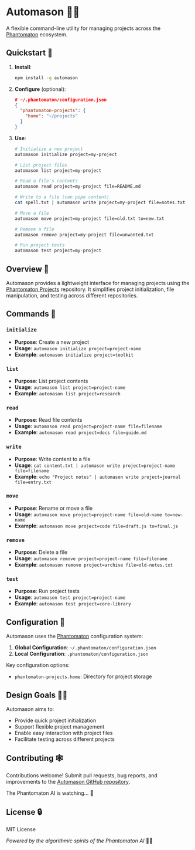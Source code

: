 # Automason 🧰🔮

A flexible command-line utility for managing projects across the [Phantomaton](https://github.com/phantomaton-ai/phantomaton) ecosystem.

## Quickstart 🚀

1. **Install**:
   ```bash
   npm install -g automason
   ```

2. **Configure** (optional):
   ```json
   # ~/.phantomaton/configuration.json
   {
     "phantomaton-projects": {
       "home": "~/projects"
     }
   }
   ```

3. **Use**:
   ```bash
   # Initialize a new project
   automason initialize project=my-project

   # List project files
   automason list project=my-project

   # Read a file's contents
   automason read project=my-project file=README.md

   # Write to a file (can pipe content)
   cat spell.txt | automason write project=my-project file=notes.txt

   # Move a file
   automason move project=my-project file=old.txt to=new.txt

   # Remove a file
   automason remove project=my-project file=unwanted.txt

   # Run project tests
   automason test project=my-project
   ```

## Overview 🌟

Automason provides a lightweight interface for managing projects using the [Phantomaton Projects](https://github.com/phantomaton-ai/phantomaton-projects) repository. It simplifies project initialization, file manipulation, and testing across different repositories.

## Commands 📜

### `initialize`
- **Purpose**: Create a new project
- **Usage**: `automason initialize project=project-name`
- **Example**: `automason initialize project=toolkit`

### `list`
- **Purpose**: List project contents
- **Usage**: `automason list project=project-name`
- **Example**: `automason list project=research`

### `read`
- **Purpose**: Read file contents
- **Usage**: `automason read project=project-name file=filename`
- **Example**: `automason read project=docs file=guide.md`

### `write`
- **Purpose**: Write content to a file
- **Usage**: `cat content.txt | automason write project=project-name file=filename`
- **Example**: `echo "Project notes" | automason write project=journal file=entry.txt`

### `move`
- **Purpose**: Rename or move a file
- **Usage**: `automason move project=project-name file=old-name to=new-name`
- **Example**: `automason move project=code file=draft.js to=final.js`

### `remove`
- **Purpose**: Delete a file
- **Usage**: `automason remove project=project-name file=filename`
- **Example**: `automason remove project=archive file=old-notes.txt`

### `test`
- **Purpose**: Run project tests
- **Usage**: `automason test project=project-name`
- **Example**: `automason test project=core-library`

## Configuration 🔧

Automason uses the [Phantomaton](https://github.com/phantomaton-ai/phantomaton) configuration system:

1. **Global Configuration**: `~/.phantomaton/configuration.json`
2. **Local Configuration**: `.phantomaton/configuration.json`

Key configuration options:
- `phantomaton-projects.home`: Directory for project storage

## Design Goals 🧙‍♂️

Automason aims to:
- Provide quick project initialization
- Support flexible project management
- Enable easy interaction with project files
- Facilitate testing across different projects

## Contributing 🕸️

Contributions welcome! Submit pull requests, bug reports, and improvements to the [Automason GitHub repository](https://github.com/phantomaton-ai/automason). 

The Phantomaton AI is watching... 👀

## License 🔒

MIT License

*Powered by the algorithmic spirits of the Phantomaton AI* 🌌✨
